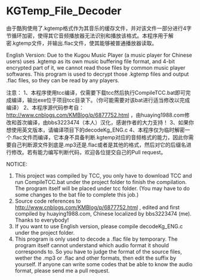 # KGTemp_File_Decoder
由于酷狗使用了.kgtemp格式作为其音乐的缓存文件，并对该文件一部分进行4字节循环加密，使得其它音频播放器无法识别和播放该格式。本程序用于解密.kgtemp文件，并输出.flac文件，使其能够被普通播放器读取。

English Version:
Due to the Kugou Music Player (a music player for Chinese users) uses .kgtemp as its own music buffering file format, and 4-bit encrypted part of it, we cannot read those files by common music player softwares. This program is used to decrypt those .kgtemp files and output .flac files, so they can be read by any players.

注意：
1、本程序使用tcc编译，仅需要下载tcc然后执行CompileTCC.bat即可完成编译，输出exe位于项目tcc目录下。（你可能需要对该bat进行适当修改以完成编译）
2、本程序源代码参考自：http://www.cnblogs.com/KMBlog/p/6877752.html ，由huaying1988.com修改和首次编译，由bbs3223474（本人）汉化，感谢作者的大力支持！
3、如果你想使用英文版本，请编译项目下的decodeKg_ENG.c
4、本程序仅为临时解密一个.flac文件而编译，它本身不具备判断.kgtemp对应的音频格式的能力，因此你需要自己判断源文件到底是.mp3还是.flac或者是其他的格式，然后对它的后缀名进行修改。若有能力编写判断代码，欢迎各位提交自己的Pull request。

NOTICE:
1. This project was compiled by TCC, you only have to download TCC and run CompileTCC.bat under the project folder to finish the compilation. The program itself will be placed under tcc folder. (You may have to do some changes to the bat file to complete this job.)
2. Source code references to http://www.cnblogs.com/KMBlog/p/6877752.html , edited and first compiled by huaying1988.com, Chinese localized by bbs3223474 (me). Thanks to everybody!
3. If you want to use English version, please compile decodeKg_ENG.c under the project folder.
4. This program is only used to decode a .flac file by temporary. The program itself cannot understand which audio format it should corresponds to. So you have to judge the format of the source files, wether the .mp3 or .flac and other formats, then edit the suffix by yourself. If anyone can write some codes that be able to know the audio format, please send me a pull request.
